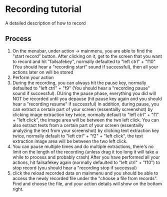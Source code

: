 # Recording tutorial
A detailed description of how to record

## Process
1. On the menubar, under action -> mainmenu, you are able to find the "start record" button. After clicking on it, get to the screen that you want to record and hit "failsafekey", normally defaulted to "left ctrl" + "f10" (You should hear a "recording start" sound if successful), then all your actions later on will be stored
2. Perform your action
3. During the recording, you can always hit the pause key, normally defaulted to "left ctrl" + "f9" (You should hear a "recording pause" sound if successful). DUring the pause phase, everything you did will NOT be recorded until you depause (hit pause key again and you should hear a "recording resume" if successful) In addition, during pause, you can extract a certain part of your screen (essentailly screenshot) by clicking image extraction key twice, normally default to "left ctrl" + "f1" + "left click", the image area will be between the two left click. You can also extract texts from a certain part of your screen (essentailly analyzing the text from your screenshot) by clicking text extraction key twice, normally default to "left ctrl" + "f2" + "left click", the text extraction image area will be between the two left click.
4. You can pause multiple times and do multiple extractions, there's no limit on the length of the recording (unless drag it too long it will take a while to process and probably crash)
After you have performed all your actions, hit failsafekey again (normally defaulted to "left ctrl" + "f10") to stop record (you should hear a "recording stop if successul)
5. click the reload recorded data on mainmenu and you should be able to access the newly recorded file under the "choose a file from records". Find and choose the file, and your action details will show on the bottom right.
